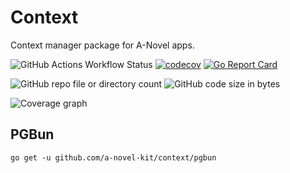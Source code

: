 # Context

Context manager package for A-Novel apps.

![GitHub Actions Workflow Status](https://img.shields.io/github/actions/workflow/status/a-novel-kit/context/main.yaml)
[![codecov](https://codecov.io/gh/a-novel-kit/context/graph/badge.svg?token=ED2kjJe9VZ)](https://codecov.io/gh/a-novel-kit/context)
[![Go Report Card](https://goreportcard.com/badge/github.com/a-novel-kit/context)](https://goreportcard.com/report/github.com/a-novel-kit/context)

![GitHub repo file or directory count](https://img.shields.io/github/directory-file-count/a-novel-kit/context)
![GitHub code size in bytes](https://img.shields.io/github/languages/code-size/a-novel-kit/context)

![Coverage graph](https://codecov.io/gh/a-novel-kit/context/graphs/sunburst.svg?token=ED2kjJe9VZ)

## PGBun

```
go get -u github.com/a-novel-kit/context/pgbun
```
